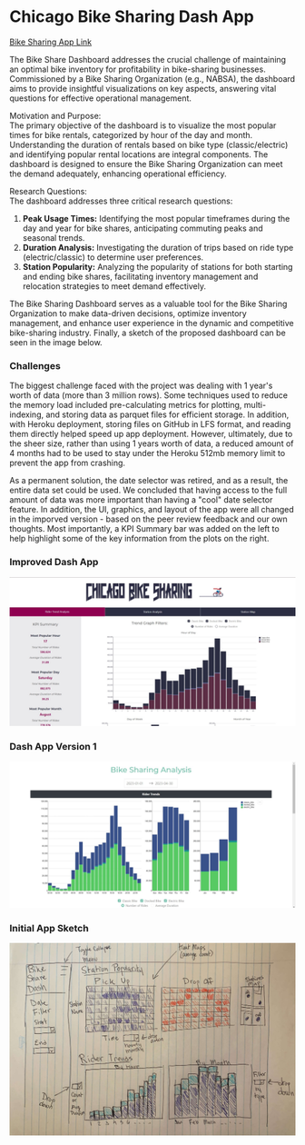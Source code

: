 # Chicago Bike Sharing Dash App

[Bike Sharing App Link](https://bike-sharing-py-dashapp-44627a5faee5.herokuapp.com/)

The Bike Share Dashboard addresses the crucial challenge of maintaining an optimal bike inventory for profitability in bike-sharing businesses. Commissioned by a Bike Sharing Organization (e.g., NABSA), the dashboard aims to provide insightful visualizations on key aspects, answering vital questions for effective operational management.     

Motivation and Purpose:      
The primary objective of the dashboard is to visualize the most popular times for bike rentals, categorized by hour of the day and month. Understanding the duration of rentals based on bike type (classic/electric) and identifying popular rental locations are integral components. The dashboard is designed to ensure the Bike Sharing Organization can meet the demand adequately, enhancing operational efficiency.    

Research Questions:    
The dashboard addresses three critical research questions:     

1. **Peak Usage Times:** Identifying the most popular timeframes during the day and year for bike shares, anticipating commuting peaks and seasonal trends.    
2. **Duration Analysis:** Investigating the duration of trips based on ride type (electric/classic) to determine user preferences.     
3. **Station Popularity:** Analyzing the popularity of stations for both starting and ending bike shares, facilitating inventory management and relocation strategies to meet demand effectively.        

The Bike Sharing Dashboard serves as a valuable tool for the Bike Sharing Organization to make data-driven decisions, optimize inventory management, and enhance user experience in the dynamic and competitive bike-sharing industry. Finally, a sketch of the proposed dashboard can be seen in the image below. 

### Challenges
The biggest challenge faced with the project was dealing with 1 year's worth of data (more than 3 million rows). Some techniques used to reduce the memory load included pre-calculating metrics for plotting, multi-indexing, and storing data as parquet files for efficient storage. In addition, with Heroku deployment, storing files on GitHub in LFS format, and reading them directly helped speed up app deployment. However, ultimately, due to the sheer size, rather than using 1 years worth of data, a reduced amount of 4 months had to be used to stay under the Heroku 512mb memory limit to prevent the app from crashing.

As a permanent solution, the date selector was retired, and as a result, the entire data set could be used. We concluded that having access to the full amount of data was more important than having a "cool" date selector feature. In addition, the UI, graphics, and layout of the app were all changed in the imporved version - based on the peer review feedback and our own thoughts. Most importantly, a KPI Summary bar was added on the left to help highlight some of the key information from the plots on the right.
      

### Improved Dash App    
    
![Deployed Dash App](dash_app_v2.jpg)   

### Dash App Version 1    
     
![Deployed Dash App](dash_app_v1.jpg)    
       
### Initial App Sketch     
        
![Initial Idea](sketch.jpg)
